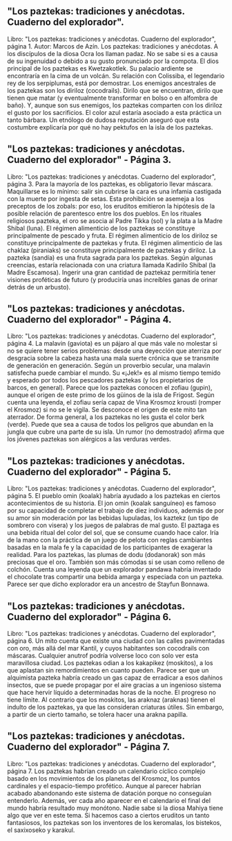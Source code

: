 ## "Los paztekas: tradiciones y anécdotas. Cuaderno del explorador".
Libro: "Los paztekas: tradiciones y anécdotas. Cuaderno del explorador", página 1.
Autor: Marcos de Azín.
Los paztekas: tradiciones y anécdotas.
A los discípulos de la diosa Ocra los llaman padaz. No se sabe si es a causa de su ingenuidad o debido a su gusto pronunciado por la compota.
El dios principal de los paztekas es Kwetzakotlek. Su palacio ardiente se encontraría en la cima de un volcán. Su relación con Colissiba, el legendario rey de los serpiplumas, está por demostrar.
Los enemigos ancestrales de los paztekas son los diriloz (cocodrails). Dirilo que se encuentran, dirilo que tienen que matar (y eventualmente transformar en bolso o en alfombra de baño).
Y, aunque son sus enemigos, los paztekas comparten con los diriloz el gusto por los sacrificios. El color azul estaría asociado a esta práctica un tanto bárbara. Un etnólogo de dudosa reputación aseguró que esta costumbre explicaría por qué no hay pektufos en la isla de los paztekas.

## "Los paztekas: tradiciones y anécdotas. Cuaderno del explorador" - Página 3.
Libro: "Los paztekas: tradiciones y anécdotas. Cuaderno del explorador", página 3.
Para la mayoría de los paztekas, es obligatorio llevar máscara. Maquillarse es lo mínimo: salir sin cubrirse la cara es una infamia castigada con la muerte por ingesta de setas. Esta prohibición se asemeja a los preceptos de los zobals: por eso, los eruditos emitieron la hipótesis de la posible relación de parentesco entre los dos pueblos.
En los rituales religiosos pazteka, el oro se asocia al Padre Tikka (sol) y la plata a la Madre Shibal (luna).
El régimen alimenticio de los paztekas se constituye principalmente de pescado y fruta. El régimen alimenticio de los diriloz se constituye principalmente de paztekas y fruta. El régimen alimenticio de las chaklaz (piraniaks) se constituye principalmente de paztekas y diriloz.
La pazteka (sandía) es una fruta sagrada para los paztekas. Según algunas creencias, estaría relacionada con una criatura llamada Kadirilo Shibal (la Madre Escamosa). Ingerir una gran cantidad de paztekaz permitiría tener visiones proféticas de futuro (y produciría unas increíbles ganas de orinar detrás de un arbusto).

## "Los paztekas: tradiciones y anécdotas. Cuaderno del explorador" - Página 4.
Libro: "Los paztekas: tradiciones y anécdotas. Cuaderno del explorador", página 4.
La malavin (gaviota) es un pájaro al que más vale no molestar si no se quiere tener serios problemas: desde una deyección que aterriza por desgracia sobre la cabeza hasta una mala suerte crónica que se transmite de generación en generación. Según un proverbio secular, una malavin satisfecha puede cambiar el mundo. Su «¡Jek!» es al mismo tiempo temido y esperado por todos los pescadores paztekas (y los propietarios de barcos, en general).
Parece que los paztekas conocen el zofiau (gupin), aunque el origen de este primo de los güinos de la isla de Frigost. Según cuenta una leyenda, el zofiau sería capaz de Vina Krosmoz krousti (romper el Krosmoz) si no se le vigila. Se desconoce el origen de este mito tan aterrador.
De forma general, a los paztekas no les gusta el color berk (verde). Puede que sea a causa de todos los peligros que abundan en la jungla que cubre una parte de su isla. Un rumor (no demostrado) afirma que los jóvenes paztekas son alérgicos a las verduras verdes.

## "Los paztekas: tradiciones y anécdotas. Cuaderno del explorador" - Página 5.
Libro: "Los paztekas: tradiciones y anécdotas. Cuaderno del explorador", página 5.
El pueblo omin (koalak) habría ayudado a los paztekas en ciertos acontecimientos de su historia. El jon omin (koalak sanguíneo) es famoso por su capacidad de completar el trabajo de diez individuos, además de por su amor sin moderación por las bebidas lupuladas, los kaztekz (un tipo de sombrero con visera) y los juegos de palabras de mal gusto.
El paztaga es una bebida ritual del color del sol, que se consume cuando hace calor. Iría de la mano con la práctica de un juego de pelota con reglas cambiantes basadas en la mala fe y la capacidad de los participantes de exagerar la realidad.
Para los paztekas, las plumas de dodu (dodanorak) son más preciosas que el oro. También son más cómodas si se usan como relleno de colchón.
Cuenta una leyenda que un explorador pandawa habría inventado el chocolate tras compartir una bebida amarga y especiada con un pazteka. Parece ser que dicho explorador era un ancestro de Stayfun Bonnawa.

## "Los paztekas: tradiciones y anécdotas. Cuaderno del explorador" - Página 6.
Libro: "Los paztekas: tradiciones y anécdotas. Cuaderno del explorador", página 6.
Un mito cuenta que existe una ciudad con las calles pavimentadas con oro, más allá del mar Kantil, y cuyos habitantes son cocodrails con máscaras. Cualquier anutrof podría volverse loco con solo ver esta maravillosa ciudad.
Los paztekas odian a los kakapikez (moskitos), a los que aplastan sin remordimientos en cuanto pueden. Parece ser que un alquimista pazteka habría creado un gas capaz de erradicar a esos dañinos insectos, que se puede propagar por el aire gracias a un ingenioso sistema que hace hervir líquido a determinadas horas de la noche. El progreso no tiene límite.
Al contrario que los moskitos, las araknaz (araknas) tienen el indulto de los paztekas, ya que las consideran criaturas útiles. Sin embargo, a partir de un cierto tamaño, se tolera hacer una arakna papilla.

## "Los paztekas: tradiciones y anécdotas. Cuaderno del explorador" - Página 7.
Libro: "Los paztekas: tradiciones y anécdotas. Cuaderno del explorador", página 7.
Los paztekas habrían creado un calendario cíclico complejo basado en los movimientos de los planetas del Krosmoz, los puntos cardinales y el espacio-tiempo profético. Aunque al parecer habrían acabado abandonando este sistema de datación porque no conseguían entenderlo. Además, ver cada año aparecer en el calendario el final del mundo habría resultado muy monótono. Nadie sabe si la diosa Mahiya tiene algo que ver en este tema.
Si hacemos caso a ciertos eruditos un tanto fantasiosos, los paztekas son los inventores de los keromalas, los bistekos, el saxixoseko y karakul.